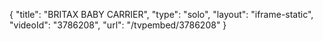 {
    "title": "BRITAX BABY CARRIER",
    "type": "solo",
    "layout": "iframe-static",
    "videoId": "3786208",
    "url": "\/tvpembed\/3786208"
}